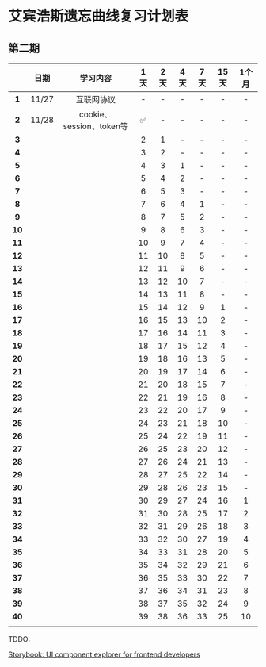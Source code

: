 # 艾宾浩斯遗忘曲线复习计划表

## 第二期

|        | 日期    | 学习内容                  | 1天  | 2天  | 4天  | 7天  | 15天 | 1个月 |
|:------:|:-----:|:---------------------:|:---:|:---:|:---:|:---:|:---:|:---:|
| **1**  | 11/27 | 互联网协议                 | -   | -   | -   | -   | -   | -   |
| **2**  | 11/28 | cookie、session、token等 | ✅   | -   | -   | -   | -   | -   |
| **3**  |       |                       | 2   | 1   | -   | -   | -   | -   |
| **4**  |       |                       | 3   | 2   | -   | -   | -   | -   |
| **5**  |       |                       | 4   | 3   | 1   | -   | -   | -   |
| **6**  |       |                       | 5   | 4   | 2   | -   | -   | -   |
| **7**  |       |                       | 6   | 5   | 3   | -   | -   | -   |
| **8**  |       |                       | 7   | 6   | 4   | 1   | -   | -   |
| **9**  |       |                       | 8   | 7   | 5   | 2   | -   | -   |
| **10** |       |                       | 9   | 8   | 6   | 3   | -   | -   |
| **11** |       |                       | 10  | 9   | 7   | 4   | -   | -   |
| **12** |       |                       | 11  | 10  | 8   | 5   | -   | -   |
| **13** |       |                       | 12  | 11  | 9   | 6   | -   | -   |
| **14** |       |                       | 13  | 12  | 10  | 7   | -   | -   |
| **15** |       |                       | 14  | 13  | 11  | 8   | -   | -   |
| **16** |       |                       | 15  | 14  | 12  | 9   | 1   | -   |
| **17** |       |                       | 16  | 15  | 13  | 10  | 2   | -   |
| **18** |       |                       | 17  | 16  | 14  | 11  | 3   | -   |
| **19** |       |                       | 18  | 17  | 15  | 12  | 4   | -   |
| **20** |       |                       | 19  | 18  | 16  | 13  | 5   | -   |
| **21** |       |                       | 20  | 19  | 17  | 14  | 6   | -   |
| **22** |       |                       | 21  | 20  | 18  | 15  | 7   | -   |
| **23** |       |                       | 22  | 21  | 19  | 16  | 8   | -   |
| **24** |       |                       | 23  | 22  | 20  | 17  | 9   | -   |
| **25** |       |                       | 24  | 23  | 21  | 18  | 10  | -   |
| **26** |       |                       | 25  | 24  | 22  | 19  | 11  | -   |
| **27** |       |                       | 26  | 25  | 23  | 20  | 12  | -   |
| **28** |       |                       | 27  | 26  | 24  | 21  | 13  | -   |
| **29** |       |                       | 28  | 27  | 25  | 22  | 14  | -   |
| **30** |       |                       | 29  | 28  | 26  | 23  | 15  | -   |
| **31** |       |                       | 30  | 29  | 27  | 24  | 16  | 1   |
| **32** |       |                       | 31  | 30  | 28  | 25  | 17  | 2   |
| **33** |       |                       | 32  | 31  | 29  | 26  | 18  | 3   |
| **34** |       |                       | 33  | 32  | 30  | 27  | 19  | 4   |
| **35** |       |                       | 34  | 33  | 31  | 28  | 20  | 5   |
| **36** |       |                       | 35  | 34  | 32  | 29  | 21  | 6   |
| **37** |       |                       | 36  | 35  | 33  | 30  | 22  | 7   |
| **38** |       |                       | 37  | 36  | 34  | 31  | 23  | 8   |
| **39** |       |                       | 38  | 37  | 35  | 32  | 24  | 9   |
| **40** |       |                       | 39  | 38  | 36  | 33  | 25  | 10  |
|        |       |                       |     |     |     |     |     |     |

TDDO: 

[Storybook: UI component explorer for frontend developers](https://storybook.js.org/)
